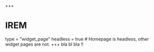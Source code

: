 +++
# IREM
type = "widget_page"
headless = true  # Homepage is headless, other widget pages are not.
+++
bla bl bla !!
